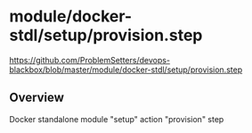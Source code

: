 # module/docker-stdl/setup/provision.step

https://github.com/ProblemSetters/devops-blackbox/blob/master/module/docker-stdl/setup/provision.step

## Overview

Docker standalone module "setup" action "provision" step


